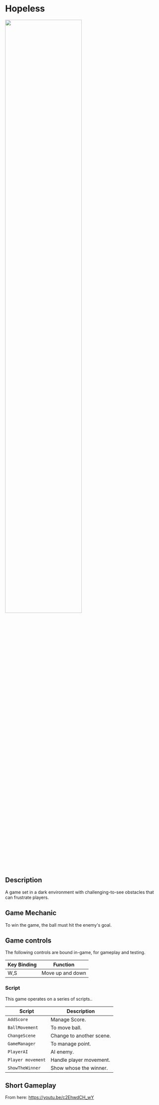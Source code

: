 # Hopeless

<img src="https://github.com/ChristopherAngrico/Hopeless-Game/blob/main/Assets/Hopless.GIF?raw=true" height="70%" width="70%">

## Description
A game set in a dark environment with challenging-to-see obstacles that can frustrate players.

## Game Mechanic
To win the game, the ball must hit the enemy's goal.  

## Game controls

The following controls are bound in-game, for gameplay and testing.

| Key Binding       | Function          |
| ----------------- | ----------------- |
| W,S           | Move up and down |

### Script

This game operates on a series of scripts..

| Script       | Description                                                  |
| ------------------- | ------------------------------------------------------------ |
| `AddScore` | Manage Score. |
| `BallMovement`  | To move ball. |
| `ChangeScene`  | Change to another scene. |
| `GameManager`  | To manage point.  |
| `PlayerAI`  | AI enemy.  |
| `Player movement`  | Handle player movement.  |
| `ShowTheWinner`  | Show whose the winner. |

## Short Gameplay
From here:
https://youtu.be/c2EhwdCH_wY
